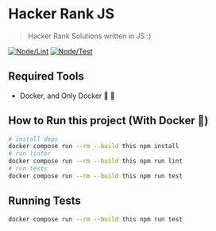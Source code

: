 # Hacker Rank JS
> Hacker Rank Solutions written in JS :)

[![Node/Lint](https://github.com/gugacavalieri/hacker-rank-js/actions/workflows/nodejs-lint.yml/badge.svg)](https://github.com/gugacavalieri/hacker-rank-js/actions/workflows/nodejs-lint.yml)
[![Node/Test](https://github.com/gugacavalieri/hacker-rank-js/actions/workflows/nodejs-test.yml/badge.svg)](https://github.com/gugacavalieri/hacker-rank-js/actions/workflows/nodejs-test.yml)

## Required Tools

* Docker, and Only Docker 🙂 🐳

## How to Run this project (With Docker 🐳)
```bash
# install deps
docker compose run --rm --build this npm install
# run linter
docker compose run --rm --build this npm run lint
# run tests
docker compose run --rm --build this npm run test
```

## Running Tests
```bash
docker compose run --rm --build this npm run test
```
